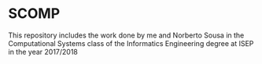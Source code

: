 # SCOMP #

This repository includes the work done by me and Norberto Sousa in the Computational Systems class of the Informatics Engineering degree at ISEP in the year 2017/2018

